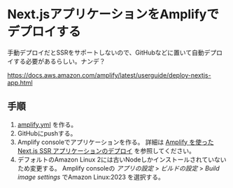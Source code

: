 # Next.jsアプリケーションをAmplifyでデプロイする

手動デプロイだとSSRをサポートしないので、GitHubなどに置いて自動デプロイする必要があるらしい。ナンデ？

https://docs.aws.amazon.com/amplify/latest/userguide/deploy-nextjs-app.html

## 手順

1. [amplify.yml](./amplify.yml) を作る。
2. GitHubにpushする。
3. Amplify consoleでアプリケーションを作る。
   詳細は [Amplify を使った Next.js SSR アプリケーションのデプロイ](https://docs.aws.amazon.com/ja_jp/amplify/latest/userguide/deploy-nextjs-app.html) を参照してください。
4. デフォルトのAmazon Linux 2には古いNodeしかインストールされていないため変更する。
   Amplify consoleの _アプリの設定_ > _ビルドの設定_ > _Build image settings_ でAmazon Linux:2023 を選択する。
